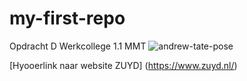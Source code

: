 # my-first-repo
Opdracht D Werkcollege 1.1 MMT
![andrew-tate-pose](http://pbs.twimg.com/media/Fa3VMYiVsAEoVgC.jpg)

[Hyooerlink naar website ZUYD] (https://www.zuyd.nl/)
